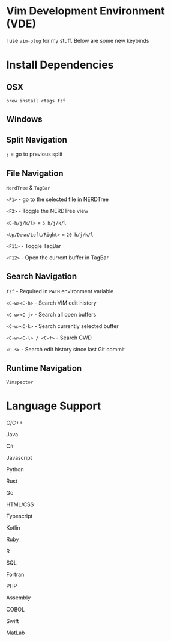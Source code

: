 # **V**im **D**evelopment **E**nvironment (VDE)

I use `vim-plug` for my stuff. Below are some new keybinds

# Install Dependencies

## OSX
`brew install ctags fzf`

## Windows

## Split Navigation
`;` = go to previous split

## File Navigation
`NerdTree` & `TagBar`

`<F1>` - go to the selected file in NERDTree

`<F2>` - Toggle the NERDTree view

`<C-h/j/k/l>` =  `5 h/j/k/l`

`<Up/Down/Left/Right>` =  `20 h/j/k/l`

`<F11>` - Toggle TagBar

`<F12>` - Open the current buffer in TagBar

## Search Navigation

`fzf` - Required in `PATH` environment variable

`<C-w><C-h>` - Search VIM edit history

`<C-w><C-j>` - Search all open buffers

`<C-w><C-k>` - Search currently selected buffer

`<C-w><C-l> / <C-f>` - Search CWD

`<C-s>`  - Search edit history since last Git commit

## Runtime Navigation

`Vimspector`



# Language Support
C/C++

Java

C#

Javascript

Python

Rust

Go

HTML/CSS

Typescript

Kotlin

Ruby

R

SQL

Fortran

PHP

Assembly

COBOL

Swift

MatLab
